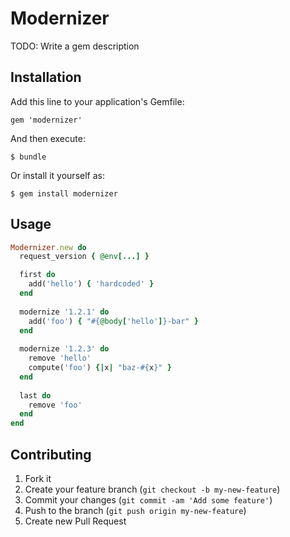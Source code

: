 # Modernizer

TODO: Write a gem description

## Installation

Add this line to your application's Gemfile:

    gem 'modernizer'

And then execute:

    $ bundle

Or install it yourself as:

    $ gem install modernizer

## Usage
```ruby
Modernizer.new do
  request_version { @env[...] }

  first do
    add('hello') { 'hardcoded' }
  end
 
  modernize '1.2.1' do
    add('foo') { "#{@body['hello']}-bar" }
  end
 
  modernize '1.2.3' do
    remove 'hello'
    compute('foo') {|x| "baz-#{x}" }
  end
 
  last do
    remove 'foo'
  end
end
```
## Contributing

1. Fork it
2. Create your feature branch (`git checkout -b my-new-feature`)
3. Commit your changes (`git commit -am 'Add some feature'`)
4. Push to the branch (`git push origin my-new-feature`)
5. Create new Pull Request
